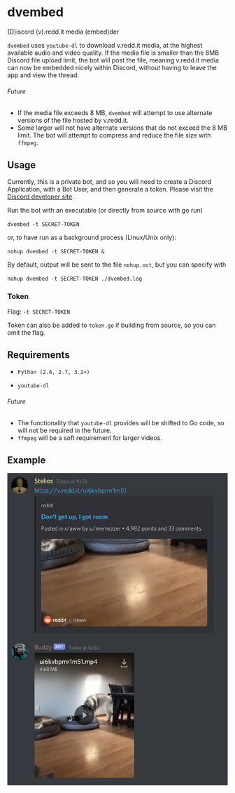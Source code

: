 # dvembed
(D)iscord (v).redd.it media (embed)der

`dvembed` uses `youtube-dl` to download v.redd.it media, at the highest available audio and video quality.
If the media file is smaller than the 8MB Discord file upload limit, the bot will post the file, meaning 
v.redd.it media can now be embedded nicely within Discord, without having to leave the app and view the 
thread.

###### Future
- If the media file exceeds 8 MB, `dvembed` will attempt to use alternate versions of the file hosted by v.redd.it.
- Some larger will not have alternate versions that do not exceed the 8 MB limit. The bot will attempt to compress and reduce the file size with `ffmpeg`.

## Usage
Currently, this is a private bot, and so you will need to create a Discord Application, with a Bot User, and then generate a token. Please visit the [Discord developer site](https://discord.com/developers/).

Run the bot with an executable (or directly from source with go run)

`dvembed -t SECRET-TOKEN`

or, to have run as a background process (Linux/Unix only):

`nohup dvembed -t SECRET-TOKEN &`

By default, output will be sent to the file `nohup.out`, but you can specify with 

`nohup dvembed -t SECRET-TOKEN ./dvembed.log`

### Token
Flag: `-t SECRET-TOKEN`

Token can also be added to `token.go` if building from source, so you can omit the flag.

## Requirements
- `Python (2.6, 2.7, 3.2+)`

- `youtube-dl`

###### Future
- The functionality that `youtube-dl` provides will be shifted to Go code, so will not be required in the future.
- `ffmpeg` will be a soft requirement for larger videos.

## Example
![Example](https://github.com/kepler471/dvembed/blob/master/example.png?raw=true)
